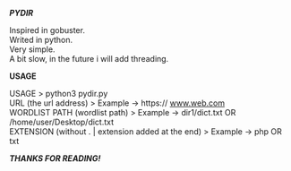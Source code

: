 ***PYDIR***

Inspired in gobuster.                                                                            
Writed in python.                                                                            
Very simple.                                                                            
A bit slow, in the future i will add threading.                                                                            

**USAGE**

USAGE > python3 pydir.py                                                                            
URL (the url address) > Example -> https:// www.web.com                                                                             
WORDLIST PATH (wordlist path) > Example -> dir1/dict.txt OR /home/user/Desktop/dict.txt                                                                             
EXTENSION (without . | extension added at the end) > Example -> php OR txt                                                                            

***THANKS FOR READING!***                                                                                                                                                  
